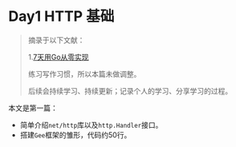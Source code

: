 # Day1 HTTP 基础

> 摘录于以下文献：
>
> 1.[7天用Go从零实现](https://geektutu.com/post/gee.html)
>
> 练习写作习惯，所以本篇未做调整。
> 
> 后续会持续学习、持续更新；记录个人的学习、分享学习的过程。

本文是第一篇：

* 简单介绍`net/http`库以及`http.Handler`接口。
* 搭建`Gee`框架的雏形，代码约50行。